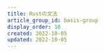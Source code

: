 ```yaml
---
title: Rustの文法
article_group_id: basis-group
display_order: 10
created: 2022-10-05
updated: 2022-10-05
---
```

